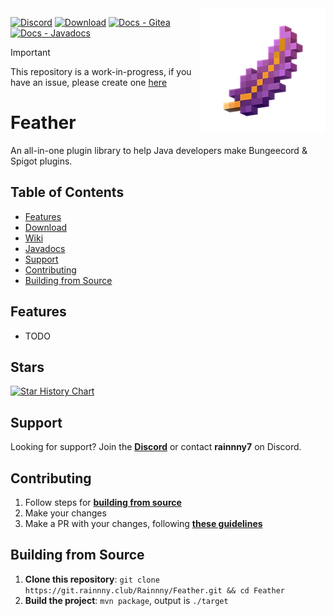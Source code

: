 <img src="./assets/logo.webp" alt="Feather" width="200" align="right">

[![Discord](https://discord.com/api/guilds/827863713855176755/widget.png)](https://discord.gg/p9gzFE2bc6)
[![Download](https://img.shields.io/badge/Download-Releases-red.svg)](https://git.rainnny.club/Rainnny/Feather/releases)
[![Docs - Gitea](https://img.shields.io/badge/Wiki-Gitea-darkgreen.svg)](https://git.rainnny.club/Rainnny/Feather/wiki)
[![Docs - Javadocs](https://img.shields.io/badge/Wiki-Javadocs-purple.svg)](https://maven.rainnny.club/javadoc/public/me/braydon/Feather/1.0.0)

> [!IMPORTANT]
> This repository is a work-in-progress, if you have an issue, please create one <a href="https://git.rainnny.club/Rainnny/Feather/issues/new">here</a>

# Feather
An all-in-one plugin library to help Java developers make Bungeecord & Spigot plugins.

## Table of Contents
- [Features](#features)
- [Download](https://git.rainnny.club/Rainnny/Feather/releases)
- [Wiki](https://git.rainnny.club/Rainnny/Feather/wiki)
- [Javadocs](https://maven.rainnny.club/javadoc/public/me/braydon/Feather/1.0.0)
- [Support](#support)
- [Contributing](#contributing)
- [Building from Source](#building-from-source)

## Features
- TODO

## Stars
[![Star History Chart](https://api.star-history.com/svg?repos=Rainnny7/Feather&type=Timeline)](https://star-history.com/#Rainnny7/Feather&Timeline)

## Support
Looking for support? Join the [**Discord**](https://discord.gg/p9gzFE2bc6) or contact **rainnny7** on Discord.

## Contributing
1. Follow steps for [**building from source**](#building-from-source)
2. Make your changes
3. Make a PR with your changes, following [**these guidelines**](https://github.com/angular/angular/blob/main/CONTRIBUTING.md#commit)

## Building from Source
1. **Clone this repository**: `git clone https://git.rainnny.club/Rainnny/Feather.git && cd Feather`
2. **Build the project**: `mvn package`, output is `./target`